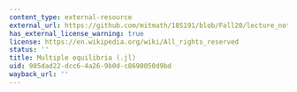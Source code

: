 ```yaml
---
content_type: external-resource
external_url: https://github.com/mitmath/18S191/blob/Fall20/lecture_notebooks/week11/02_ebm_multiple_equilibria.jl
has_external_license_warning: true
license: https://en.wikipedia.org/wiki/All_rights_reserved
status: ''
title: Multiple equilibria (.jl)
uid: 985dad22-dcc6-4a26-9b0d-c8690050d9bd
wayback_url: ''
---
```


